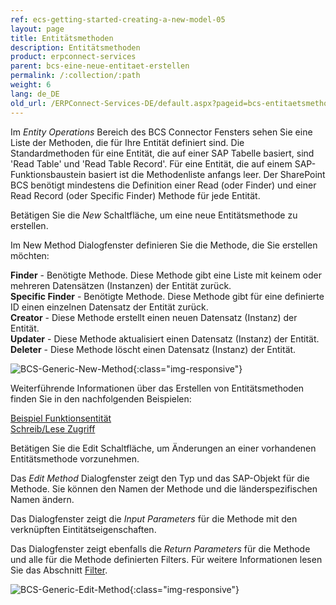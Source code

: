 ```yaml
---
ref: ecs-getting-started-creating-a-new-model-05
layout: page
title: Entitätsmethoden
description: Entitätsmethoden
product: erpconnect-services
parent: bcs-eine-neue-entitaet-erstellen
permalink: /:collection/:path
weight: 6
lang: de_DE
old_url: /ERPConnect-Services-DE/default.aspx?pageid=bcs-entitaetsmethoden
---
```


Im *Entity Operations* Bereich des BCS Connector Fensters sehen Sie eine Liste der Methoden, die für Ihre Entität definiert sind. Die Standardmethoden für eine Entität, die auf einer SAP Tabelle basiert, sind 'Read Table' und 'Read Table Record'. Für eine Entität, die auf einem SAP-Funktionsbaustein basiert ist die Methodenliste anfangs leer. Der SharePoint BCS benötigt mindestens die Definition einer Read (oder Finder) und einer Read Record (oder Specific Finder) Methode für jede Entität.

Betätigen Sie die *New* Schaltfläche, um eine neue Entitätsmethode zu erstellen.

Im New Method Dialogfenster definieren Sie die Methode, die Sie erstellen möchten:


**Finder** -	Benötigte Methode. Diese Methode gibt eine Liste mit keinem oder mehreren Datensätzen (Instanzen) der Entität zurück.<br>
**Specific Finder** -	Benötigte Methode. Diese Methode gibt für eine definierte ID einen einzelnen Datensatz der Entität zurück.<br>
**Creator** -	Diese Methode erstellt einen neuen Datensatz (Instanz) der Entität.<br>
**Updater** -	Diese Methode aktualisiert einen Datensatz (Instanz) der Entität.<br>
**Deleter** -	Diese Methode löscht einen Datensatz (Instanz) der Entität.

![BCS-Generic-New-Method](/img/content/BCS-Generic-New-Method.png){:class="img-responsive"}

Weiterführende Informationen über das Erstellen von Entitätsmethoden finden Sie in den nachfolgenden Beispielen:

[Beispiel Funktionsentität](../beispiel-funktionsentitaet) <br>
[Schreib/Lese Zugriff](../../bcs-fortgeschrittene-techniken/bcs-schreib-lese-zugriff) 

Betätigen Sie die Edit Schaltfläche, um Änderungen an einer vorhandenen Entitätsmethode vorzunehmen.


Das *Edit Method* Dialogfenster zeigt den Typ und das SAP-Objekt für die Methode. Sie können den Namen der Methode und die länderspezifischen Namen ändern.

Das Dialogfenster zeigt die *Input Parameters* für die Methode mit den verknüpften Eintitätseigenschaften.

Das Dialogfenster zeigt ebenfalls die *Return Parameters* für die Methode und alle für die Methode definierten Filters. Für weitere Informationen lesen Sie das Abschnitt [Filter](./bcs-filter).

![BCS-Generic-Edit-Method](/img/content/BCS-Generic-Edit-Method.png){:class="img-responsive"}